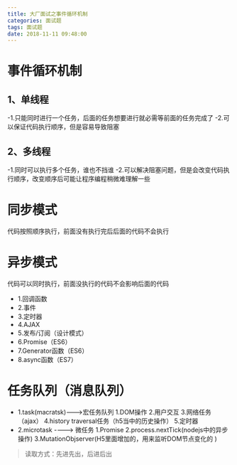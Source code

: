 ```yaml
---
title: 大厂面试之事件循环机制
categories: 面试题
tags: 面试题
date: 2018-11-11 09:48:00
---
```



# 事件循环机制
## 1、单线程
-1.只能同时进行一个任务，后面的任务想要进行就必需等前面的任务完成了
-2.可以保证代码执行顺序，但是容易导致阻塞
## 2、多线程
-1.同时可以执行多个任务，谁也不挡谁
-2.可以解决阻塞问题，但是会改变代码执行顺序，改变顺序后可能让程序编程稍微难理解一些

# 同步模式
代码按照顺序执行，前面没有执行完后后面的代码不会执行

# 异步模式
代码可以同时执行，前面没执行的代码不会影响后面的代码
- 1.回调函数
- 2.事件
- 3.定时器
- 4.AJAX
- 5.发布/订阅（设计模式）
- 6.Promise（ES6）
- 7.Generator函数（ES6）
- 8.async函数（ES7） 

# 任务队列（消息队列）
- 1.task(macratsk)--->宏任务队列
    1.DOM操作
    2.用户交互 
    3.网络任务（ajax）
    4.history traversal任务（h5当中的历史操作）
    5.定时器
- 2.microtask ---->  微任务
    1.Promise
    2.process.nextTick(nodejs中的异步操作)
    3.MutationObjserver(H5里面增加的，用来监听DOM节点变化的 )
> 读取方式：先进先出，后进后出